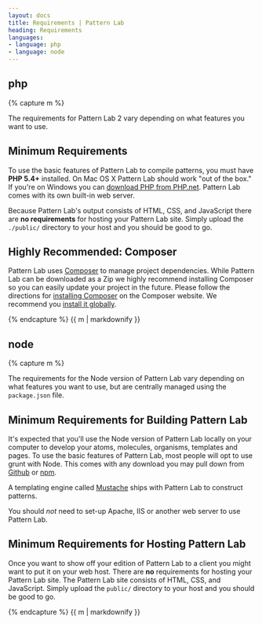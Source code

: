 ```yaml
---
layout: docs
title: Requirements | Pattern Lab
heading: Requirements
languages:
- language: php
- language: node
---
```


<!--- start php -->

<div class="tabs__panel" id="php">
<h2 class="language-title">php</h2>

{% capture m %}

The requirements for Pattern Lab 2 vary depending on what features you want to use.

## Minimum Requirements

To use the basic features of Pattern Lab to compile patterns, you must have **PHP 5.4+** installed. On Mac OS X Pattern Lab should work "out of the box." If you're on Windows you can [download PHP from PHP.net](http://windows.php.net/download/). Pattern Lab comes with its own built-in web server.

Because Pattern Lab's output consists of HTML, CSS, and JavaScript there are **no requirements** for hosting your Pattern Lab site. Simply upload the `./public/` directory to your host and you should be good to go.

## Highly Recommended: Composer

Pattern Lab uses [Composer](https://getcomposer.org/) to manage project dependencies. While Pattern Lab can be downloaded as a Zip we highly recommend installing Composer so you can easily update your project in the future. Please follow the directions for [installing Composer](https://getcomposer.org/doc/00-intro.md#installation-linux-unix-osx) on the Composer website. We recommend you [install it globally](https://getcomposer.org/doc/00-intro.md#globally).

{% endcapture %}
{{ m | markdownify }}

</div>

<!--- end php -->


<!--- start node-->

<div class="tabs__panel" id="node">
<h2 class="language-title">node</h2>

{% capture m %}


The requirements for the Node version of Pattern Lab vary depending on what features you want to use, but are centrally managed using the `package.json` file.

## Minimum Requirements for Building Pattern Lab

It's expected that you'll use the Node version of Pattern Lab locally on your computer to develop your atoms, molecules, organisms, templates and pages. To use the basic features of Pattern Lab, most people will opt to use grunt with Node. This comes with any download you may pull down from [Github](https://github.com/pattern-lab/patternlab-node) or [npm](https://www.npmjs.com/package/patternlab-node).

A templating engine called [Mustache](https://github.com/janl/mustache.js/) ships with Pattern Lab to construct patterns.

You should _not_ need to set-up Apache, IIS or another web server to use Pattern Lab.

## Minimum Requirements for Hosting Pattern Lab

Once you want to show off your edition of Pattern Lab to a client you might want to put it on your web host. There are **no** requirements for hosting your Pattern Lab site. The Pattern Lab site consists of HTML, CSS, and JavaScript. Simply upload the `public/` directory to your host and you should be good to go.

{% endcapture %}
{{ m | markdownify }}

</div>
<!--- end node -->
